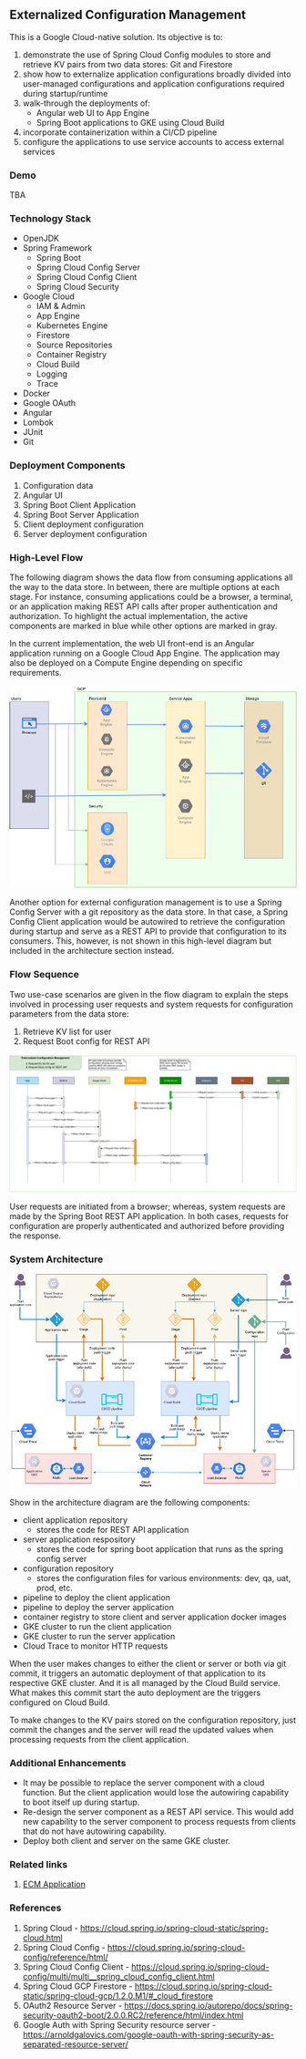 ## Externalized Configuration Management

This is a Google Cloud-native solution. Its objective is to:

1. demonstrate the use of Spring Cloud Config modules to store and retrieve KV pairs from two data stores: Git and Firestore
2. show how to externalize application configurations broadly divided into user-managed configurations and application configurations required during startup/runtime
3. walk-through the deployments of:
	- Angular web UI to App Engine
	- Spring Boot applications to GKE using Cloud Build
4. incorporate containerization within a CI/CD pipeline
5. configure the applications to use service accounts to access external services

### Demo

TBA

### Technology Stack

- OpenJDK
- Spring Framework
	- Spring Boot
	- Spring Cloud Config Server
	- Spring Cloud Config Client
	- Spring Cloud Security
- Google Cloud
	- IAM & Admin
	- App Engine
	- Kubernetes Engine
	- Firestore
	- Source Repositories
	- Container Registry
	- Cloud Build
	- Logging
	- Trace
- Docker
- Google OAuth
- Angular
- Lombok
- JUnit
- Git

### Deployment Components

1. Configuration data
1. Angular UI
1. Spring Boot Client Application
1. Spring Boot Server Application
1. Client deployment configuration
1. Server deployment configuration

### High-Level Flow

The following diagram shows the data flow from consuming applications all the way to the data store. In between, there are multiple options at each stage. For instance, consuming applications could be a browser, a terminal, or an application making REST API calls after proper authentication and authorization. To highlight the actual implementation, the active components are marked in blue while other options are marked in gray.

In the current implementation,  the web UI front-end is an Angular application running on a Google Cloud App Engine. The application may also be deployed on a Compute Engine depending on specific requirements.

![app_config_mgr-implementation.png](app_config_mgr-implementation.png)

Another option for external configuration management is to use a Spring Config Server with a git repository as the data store. In that case, a Spring Config Client application would be autowired to retrieve the configuration during startup and serve as a REST API to provide that configuration to its consumers. This, however, is not shown in this high-level diagram but included in the architecture section instead.

### Flow Sequence

Two use-case scenarios are given in the flow diagram to explain the steps involved in processing user requests and system requests for configuration parameters from the data store:

1. Retrieve KV list for user
2. Request Boot config for REST API

![ecm_seq_diagram.png](ecm_seq_diagram.png)

User requests are initiated from a browser; whereas, system requests are made by the Spring Boot REST API application. In both cases, requests for configuration are properly authenticated and authorized before providing the response.

### System Architecture

![ecm_system_arch.png](ecm_system_arch.png)

Show in the architecture diagram are the following components:

- client application repository
	- stores the code for REST API application
- server application respository
	- stores the code for spring boot application that runs as the spring config server
- configuration repository
	- stores the configuration files for various environments: dev, qa, uat, prod, etc.
- pipeline to deploy the client application
- pipeline to deploy the server application
- container registry to store client and server application docker images
- GKE cluster to run the client application
- GKE cluster to run the server application
- Cloud Trace to monitor HTTP requests

When the user makes changes to either the client or server or both via git commit, it triggers an automatic deployment of that application to its respective GKE cluster. And it is all managed by the Cloud Build service. What makes this commit start the auto deployment are the triggers configured on Cloud Build.

To make changes to the KV pairs stored on the configuration repository, just commit the changes and the server will read the updated values when processing requests from the client application.

### Additional Enhancements

- It may be possible to replace the server component with a cloud function. But the client application would lose the autowiring capability to boot itself up during startup.
- Re-design the server component as a REST API service. This would add new capability to the server component to process requests from clients that do not have autowiring capability.
- Deploy both client and server on the same GKE cluster.

### Related links

1. [ECM Application](frontend.md)

### References

1. Spring Cloud - https://cloud.spring.io/spring-cloud-static/spring-cloud.html
1. Spring Cloud Config - https://cloud.spring.io/spring-cloud-config/reference/html/
1. Spring Cloud Config Client - https://cloud.spring.io/spring-cloud-config/multi/multi__spring_cloud_config_client.html
1. Spring Cloud GCP Firestore - https://cloud.spring.io/spring-cloud-static/spring-cloud-gcp/1.2.0.M1/#_cloud_firestore
1. OAuth2 Resource Server - https://docs.spring.io/autorepo/docs/spring-security-oauth2-boot/2.0.0.RC2/reference/html/index.html
1. Google Auth with Spring Security resource server - https://arnoldgalovics.com/google-oauth-with-spring-security-as-separated-resource-server/
